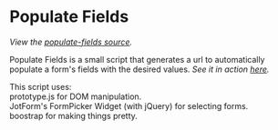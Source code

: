 Populate Fields
================================

*View the [populate-fields source](https://github.com/jotform/api-use-cases/tree/master/populate-fields).*


Populate Fields is a small script that generates a url to automatically populate a form's fields with the desired values.
*See it in action [here](http://www.jotform.com/populate-fields).*

This script uses:  
prototype.js for DOM manipulation.  
JotForm's FormPicker Widget (with jQuery) for selecting forms.  
boostrap for making things pretty.  

